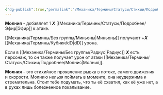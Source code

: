 ```yaml
---
{"dg-publish":true,"permalink":"/Механика/Термины/Статусы/Стихии/Подробнее/Молния/","noteIcon":"","created":"2025-10-12T10:43:20.948+03:00","updated":"2025-09-24T18:54:20.917+03:00"}
---
```



**Молния** - добавляет 1 ***Х*** [[Механика/Термины/Статусы/Подробнее/Эфир\|Эфир]] к атаке.

[[Механика/Термины/Без группы/Миньоны\|Миньоны]] получают +***Х*** [[Механика/Термины/Кубики/dD\|dD]] урона. 

Если в [[Механика/Термины/Без группы/Радиус\|Радиус]] ***Х*** есть персонаж, то он также получает урон от атаки [[Механика/Термины/Статусы/Стихии/Подробнее/Молния\|Молния]]. 

**Молния** - это стихийное проявление рывка в потоке, самого движения и скорости. Молнию нельзя поймать в моменте, она неудержима и стремительна. Стоит тебе подумать, что ты её схватил, как её уже нет, а в руках лишь болезненное покалывание. 